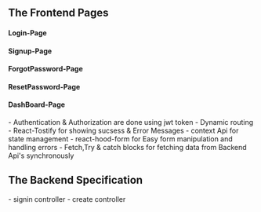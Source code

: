 <h2>The Frontend Pages</h2>
<h4>Login-Page </h4>
<h4>Signup-Page</h4>
<h4>ForgotPassword-Page</h4>
<h4>ResetPassword-Page</h4>
<h4>DashBoard-Page</h4>
- Authentication & Authorization are done using jwt token
- Dynamic routing
- React-Tostify for showing sucsess & Error Messages
- context Api for state management
- react-hood-form for Easy form manipulation and handling errors
- Fetch,Try & catch blocks for fetching data from Backend Api's synchronously
<br/>
<h2>The Backend Specification</h2>
- signin controller
- create controller 

